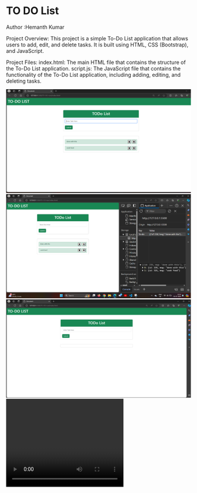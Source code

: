 <h1>TO DO List </h1>
Author :Hemanth Kumar

Project Overview:
This project is a simple To-Do List application that allows users to add, edit, and delete tasks. It is built using HTML, CSS (Bootstrap), and JavaScript.

Project Files:
index.html: The main HTML file that contains the structure of the To-Do List application.
script.js: The JavaScript file that contains the functionality of the To-Do List application, including adding, editing, and deleting tasks.

<img src="todo-images/Screenshot 2024-07-03 121447.png">
<img src="todo-images/Screenshot 2024-07-03 121436.png">
<img src="todo-images/Screenshot 2024-07-03 121032.png">

<video width="320" height="240" controls>
  <source src="todo-images/Document - Personal - Microsoft​ Edge 2024-07-03 12-11-11.mp4" type="video/mp4">
  
</video>

